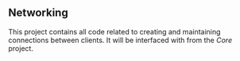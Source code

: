 ## Networking
This project contains all code related to creating and maintaining connections between clients. It will be interfaced with from the *Core* project.
